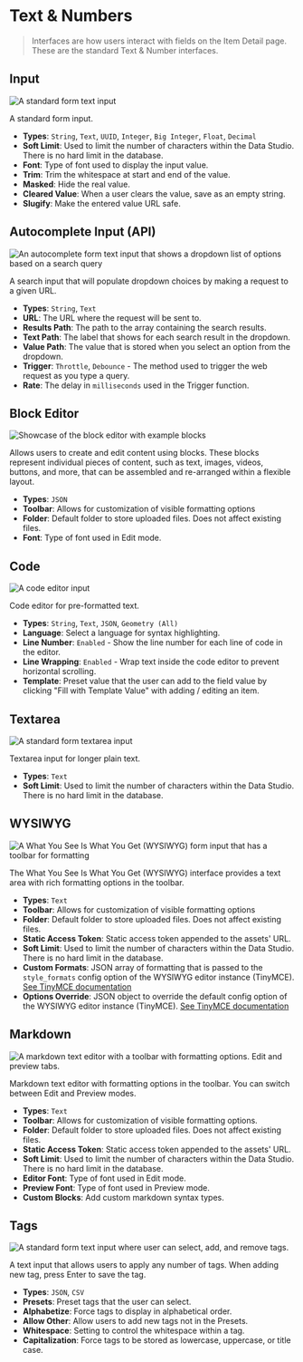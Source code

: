 # Text & Numbers

> Interfaces are how users interact with fields on the Item Detail page. These are the standard Text & Number
> interfaces.

## Input

![A standard form text input](https://cdn.directus.io/docs/v9/configuration/data-model/fields/interfaces-20230308/interface-input.webp)

A standard form input.

- **Types**: `String`, `Text`, `UUID`, `Integer`, `Big Integer`, `Float`, `Decimal`
- **Soft Limit**: Used to limit the number of characters within the Data Studio. There is no hard limit in the database.
- **Font**: Type of font used to display the input value.
- **Trim**: Trim the whitespace at start and end of the value.
- **Masked**: Hide the real value.
- **Cleared Value**: When a user clears the value, save as an empty string.
- **Slugify**: Make the entered value URL safe.

## Autocomplete Input (API)

![An autocomplete form text input that shows a dropdown list of options based on a search query](https://cdn.directus.io/docs/v9/configuration/data-model/fields/interfaces-20230308/interface-autocomplete.webp)

A search input that will populate dropdown choices by making a request to a given URL.

- **Types**: `String`, `Text`
- **URL**: The URL where the request will be sent to.
- **Results Path**: The path to the array containing the search results.
- **Text Path**: The label that shows for each search result in the dropdown.
- **Value Path**: The value that is stored when you select an option from the dropdown.
- **Trigger**: `Throttle`, `Debounce` - The method used to trigger the web request as you type a query.
- **Rate**: The delay in `milliseconds` used in the Trigger function.

## Block Editor

![Showcase of the block editor with example blocks](https://marketing.directus.app/assets/f631a2e1-cb27-434a-939b-eb15132ac46a.png)

Allows users to create and edit content using blocks. These blocks represent individual pieces of content, such as text,
images, videos, buttons, and more, that can be assembled and re-arranged within a flexible layout.

- **Types**: `JSON`
- **Toolbar**: Allows for customization of visible formatting options
- **Folder**: Default folder to store uploaded files. Does not affect existing files.
- **Font**: Type of font used in Edit mode.

## Code

![A code editor input](https://cdn.directus.io/docs/v9/configuration/data-model/fields/interfaces-20230308/interface-code.webp)

Code editor for pre-formatted text.

- **Types**: `String`, `Text`, `JSON`, `Geometry (All)`
- **Language**: Select a language for syntax highlighting.
- **Line Number**: `Enabled` - Show the line number for each line of code in the editor.
- **Line Wrapping**: `Enabled` - Wrap text inside the code editor to prevent horizontal scrolling.
- **Template**: Preset value that the user can add to the field value by clicking "Fill with Template Value" with adding
  / editing an item.

## Textarea

![A standard form textarea input](https://cdn.directus.io/docs/v9/configuration/data-model/fields/interfaces-20230308/interface-textarea.webp)

Textarea input for longer plain text.

- **Types**: `Text`
- **Soft Limit**: Used to limit the number of characters within the Data Studio. There is no hard limit in the database.

## WYSIWYG

![A What You See Is What You Get (WYSIWYG) form input that has a toolbar for formatting](https://cdn.directus.io/docs/v9/configuration/data-model/fields/interfaces-20230308/interface-wysiwyg.webp)

The What You See Is What You Get (WYSIWYG) interface provides a text area with rich formatting options in the toolbar.

- **Types**: `Text`
- **Toolbar**: Allows for customization of visible formatting options
- **Folder**: Default folder to store uploaded files. Does not affect existing files.
- **Static Access Token**: Static access token appended to the assets' URL.
- **Soft Limit**: Used to limit the number of characters within the Data Studio. There is no hard limit in the database.
- **Custom Formats**: JSON array of formatting that is passed to the `style_formats` config option of the WYSIWYG editor
  instance (TinyMCE). [See TinyMCE documentation](https://www.tiny.cloud/docs/demo/format-custom/)
- **Options Override**: JSON object to override the default config option of the WYSIWYG editor instance (TinyMCE).
  [See TinyMCE documentation](https://www.tiny.cloud/docs/configure/)

## Markdown

![A markdown text editor with a toolbar with formatting options. Edit and preview tabs.](https://cdn.directus.io/docs/v9/configuration/data-model/fields/interfaces-20230308/interface-markdown.webp)

Markdown text editor with formatting options in the toolbar. You can switch between Edit and Preview modes.

- **Types**: `Text`
- **Toolbar**: Allows for customization of visible formatting options.
- **Folder**: Default folder to store uploaded files. Does not affect existing files.
- **Static Access Token**: Static access token appended to the assets' URL.
- **Soft Limit**: Used to limit the number of characters within the Data Studio. There is no hard limit in the database.
- **Editor Font**: Type of font used in Edit mode.
- **Preview Font**: Type of font used in Preview mode.
- **Custom Blocks**: Add custom markdown syntax types.

## Tags

![A standard form text input where user can select, add, and remove tags.](https://cdn.directus.io/docs/v9/configuration/data-model/fields/interfaces-20230308/interface-tags.webp)

A text input that allows users to apply any number of tags. When adding new tag, press Enter to save the tag.

- **Types**: `JSON`, `CSV`
- **Presets**: Preset tags that the user can select.
- **Alphabetize**: Force tags to display in alphabetical order.
- **Allow Other**: Allow users to add new tags not in the Presets.
- **Whitespace**: Setting to control the whitespace within a tag.
- **Capitalization**: Force tags to be stored as lowercase, uppercase, or title case.
